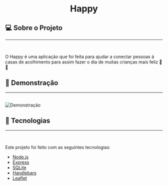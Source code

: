<h1 style="text-align: center"> Happy </h1>

## 💻 Sobre o Projeto
---
<br>
<p>O Happy é uma aplicação que foi feita para ajudar a conectar pessoas á casas de acolhimento para assim fazer o dia de muitas crianças mais feliz 👦👧</p>


## 📸 Demonstração
---
<br>
<img src="./public/images/happy.gif" alt="Demonstração" title="Demonstração">

## 🚀 Tecnologias
---
<br>
<p>Este projeto foi feito com as seguintes tecnologias:</p>

* [Node.js](#https://nodejs.org/en/)
* [Express](#https://expressjs.com/pt-br/)
* [SQLite](#https://sqlite.org/index.html)
* [Handlebars](#https://handlebarsjs.com/)
* [Leaflet](https://leafletjs.com/)
